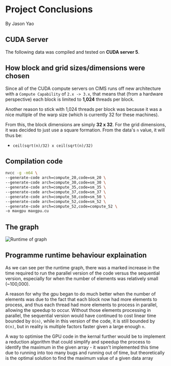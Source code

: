 # Project Conclusions
By Jason Yao

## CUDA Server
The following data was compiled and tested on **CUDA server 5**.

## How block and grid sizes/dimensions were chosen
Since all of the CUDA compute servers on CIMS runs off new architecture
with a `Compute Capability` of `2.x -> 3.x`, that means that (from a hardware perspective) 
each block is limited to **1,024** threads per block.

Another reason to stick with 1,024 threads per block was because it was a nice
multiple of the warp size (which is currently 32 for these machines).

From this, the block dimensions are simply **32 x 32**. For the grid dimensions, it
was decided to just use a square formation. From the data's `n` value, it will thus be:

- `ceil(sqrt(n)/32) x ceil(sqrt(n)/32)`

## Compilation code
```sh
nvcc -g -m64 \
--generate-code arch=compute_20,code=sm_20 \
--generate-code arch=compute_30,code=sm_30 \
--generate-code arch=compute_35,code=sm_35 \
--generate-code arch=compute_37,code=sm_37 \
--generate-code arch=compute_50,code=sm_50 \
--generate-code arch=compute_52,code=sm_52 \
--generate-code arch=compute_52,code=compute_52 \
-o maxgpu maxgpu.cu
```

## The graph
![Runtime of graph](img/graph.png)

## Programme runtime behaviour explaination
As we can see per the runtime graph, there was a marked increase in the time required to run
the parallel version of the code versus the sequential version, especially for when the number
of elements was relatively small (~100,000).

A reason for why the gpu began to do much better when the number of elements was due to the fact
that each block now had more elements to process, and thus each thread had more elements to process
in parallel, allowing the speedup to occur. Without those elements processing in parallel, the sequential
version would have continued to cost linear time bounded by `O(n)`, while in this version of the code,
it is still bounded by `O(n)`, but in reality is multiple factors faster given a large enough `n`.

A way to optimise the GPU code in the kernal further would be to implement a reduction algorithm that
could simplify and speedup the process to identify the maximum in the given array - it wasn't implemented
this time due to running into too many bugs and running out of time, but theoretically is the optimal solution
to find the maximum value of a given data array
